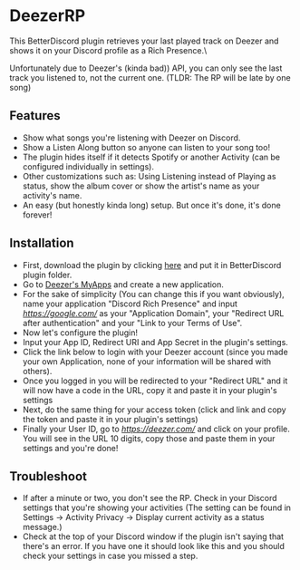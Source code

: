 # DeezerRP
This BetterDiscord plugin retrieves your last played track on Deezer and shows it on your Discord profile as a Rich Presence.\

Unfortunately due to Deezer's (kinda bad)) API, you can only see the last track you listened to, not the current one. (TLDR: The RP will be late by one song)

## Features
* Show what songs you're listening with Deezer on Discord.
* Show a Listen Along button so anyone can listen to your song too!
* The plugin hides itself if it detects Spotify or another Activity (can be configured individually in settings).
* Other customizations such as: Using Listening instead of Playing as status, show the album cover or show the artist's name as your activity's name.
* An easy (but honestly kinda long) setup. But once it's done, it's done forever!

## Installation
* First, download the plugin by clicking [here](https://raw.githubusercontent.com/ImNotStealth/DeezerRP/master/DeezerRP.plugin.js) and put it in BetterDiscord plugin folder.  
* Go to [Deezer's MyApps](https://developers.deezer.com/myapps) and create a new application.
* For the sake of simplicity (You can change this if you want obviously), name your application "Discord Rich Presence" and input *https://google.com/* as your "Application Domain", your "Redirect URL after authentication" and your "Link to your Terms of Use".
* Now let's configure the plugin!
* Input your App ID, Redirect URI and App Secret in the plugin's settings.
* Click the link below to login with your Deezer account (since you made your own Application, none of your information will be shared with others).
* Once you logged in you will be redirected to your "Redirect URL" and it will now have a code in the URL, copy it and paste it in your plugin's settings
* Next, do the same thing for your access token (click and link and copy the token and paste it in your plugin's settings)
* Finally your User ID, go to *https://deezer.com/* and click on your profile. You will see in the URL 10 digits, copy those and paste them in your settings and you're done!

## Troubleshoot
* If after a minute or two, you don't see the RP. Check in your Discord settings that you're showing your activities (The setting can be found in Settings -> Activity Privacy -> Display current activity as a status message.)
* Check at the top of your Discord window if the plugin isn't saying that there's an error. If you have one it should look like this and you should check your settings in case you missed a step.
